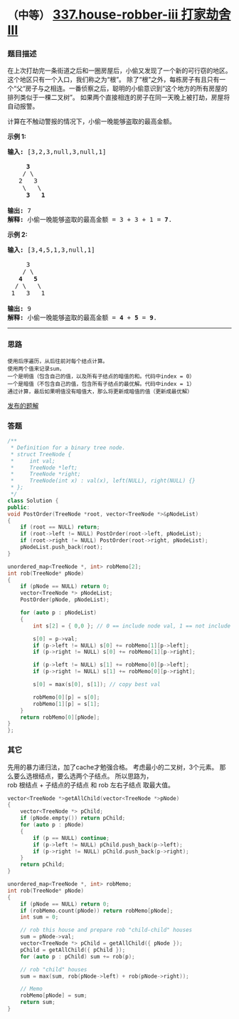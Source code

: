 # `（中等）` [337.house-robber-iii 打家劫舍 III](https://leetcode-cn.com/problems/house-robber-iii/)

### 题目描述
<p>在上次打劫完一条街道之后和一圈房屋后，小偷又发现了一个新的可行窃的地区。这个地区只有一个入口，我们称之为“根”。 除了“根”之外，每栋房子有且只有一个“父“房子与之相连。一番侦察之后，聪明的小偷意识到“这个地方的所有房屋的排列类似于一棵二叉树”。 如果两个直接相连的房子在同一天晚上被打劫，房屋将自动报警。</p>

<p>计算在不触动警报的情况下，小偷一晚能够盗取的最高金额。</p>

<p><strong>示例 1:</strong></p>

<pre><strong>输入: </strong>[3,2,3,null,3,null,1]

     <strong>3</strong>
    / \
   2   3
    \   \ 
     <strong>3</strong>   <strong>1</strong>

<strong>输出:</strong> 7 
<strong>解释:</strong>&nbsp;小偷一晚能够盗取的最高金额 = 3 + 3 + 1 = <strong>7</strong>.</pre>

<p><strong>示例 2:</strong></p>

<pre><strong>输入: </strong>[3,4,5,1,3,null,1]

&nbsp;    3
    / \
   <strong>4</strong>   <strong>5</strong>
  / \   \ 
 1   3   1

<strong>输出:</strong> 9
<strong>解释:</strong>&nbsp;小偷一晚能够盗取的最高金额&nbsp;= <strong>4</strong> + <strong>5</strong> = <strong>9</strong>.
</pre>


---
### 思路
```
使用后序遍历，从后往前对每个结点计算。  
使用两个值来记录sum，  
一个是明值（包含自己的值，以及所有子结点的暗值的和。代码中index = 0）
一个是暗值（不包含自己的值，包含所有子结点的最优解。代码中index = 1）
通过计算，最后如果明值没有暗值大，那么将更新成暗值的值（更新成最优解）
```

[发布的题解](https://leetcode-cn.com/problems/house-robber-iii/solution/da-jia-jie-she-iii-dai-ma-jian-ji-yi-dong-iii-by-i/)

### 答题
``` C++
/**
 * Definition for a binary tree node.
 * struct TreeNode {
 *     int val;
 *     TreeNode *left;
 *     TreeNode *right;
 *     TreeNode(int x) : val(x), left(NULL), right(NULL) {}
 * };
 */
class Solution {
public:
void PostOrder(TreeNode *root, vector<TreeNode *>&pNodeList)
{
	if (root == NULL) return;
	if (root->left != NULL) PostOrder(root->left, pNodeList);
	if (root->right != NULL) PostOrder(root->right, pNodeList);
	pNodeList.push_back(root);
}

unordered_map<TreeNode *, int> robMemo[2];
int rob(TreeNode* pNode)
{
	if (pNode == NULL) return 0;
	vector<TreeNode *> pNodeList;
	PostOrder(pNode, pNodeList);

	for (auto p : pNodeList)
	{
		int s[2] = { 0,0 };	// 0 == include node val, 1 == not include node val

		s[0] = p->val;
		if (p->left != NULL) s[0] += robMemo[1][p->left];
		if (p->right != NULL) s[0] += robMemo[1][p->right];

		if (p->left != NULL) s[1] += robMemo[0][p->left];
		if (p->right != NULL) s[1] += robMemo[0][p->right];

		s[0] = max(s[0], s[1]);	// copy best val

		robMemo[0][p] = s[0];
		robMemo[1][p] = s[1];
	}
	return robMemo[0][pNode];
}
};
```

### 其它
先用的暴力递归法，加了cache才勉强合格。
考虑最小的二叉树，3个元素。
那么要么选根结点，要么选两个子结点。
所以思路为，  
rob 根结点 + 子结点的子结点 和 rob 左右子结点 取最大值。
``` C++
vector<TreeNode *>getAllChild(vector<TreeNode *>pNode)
{
	vector<TreeNode *> pChild;
	if (pNode.empty()) return pChild;
	for (auto p : pNode)
	{
		if (p == NULL) continue;
		if (p->left != NULL) pChild.push_back(p->left);
		if (p->right != NULL) pChild.push_back(p->right);
	}
	return pChild;
}

unordered_map<TreeNode *, int> robMemo;
int rob(TreeNode* pNode)
{
	if (pNode == NULL) return 0;
	if (robMemo.count(pNode)) return robMemo[pNode];
	int sum = 0;

	// rob this house and prepare rob "child-child" houses
	sum = pNode->val;
	vector<TreeNode *> pChild = getAllChild({ pNode });
	pChild = getAllChild({ pChild });
	for (auto p : pChild) sum += rob(p);

	// rob "child" houses
	sum = max(sum, rob(pNode->left) + rob(pNode->right));

	// Memo
	robMemo[pNode] = sum;
	return sum;
}
```

